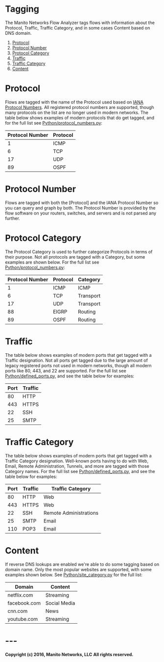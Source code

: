 # Tagging
The Manito Networks Flow Analyzer tags flows with information about the Protocol, Traffic, Traffic Category, and in some cases Content based on DNS domain.

1. [Protocol](#protocol)
2. [Protocol Number](#protocol-number)
2. [Protocol Category](#protocol-category)
3. [Traffic](#traffic)
4. [Traffic Category](#traffic-category)
5. [Content](#content)

# Protocol
Flows are tagged with the name of the Protocol used based on [IANA Protocol Numbers](http://www.iana.org/assignments/protocol-numbers/protocol-numbers.xhtml). All registered protocol numbers are supported, though many protocols on the list are no longer used in modern networks. The table below shows examples of modern protocols that do get tagged, and for the full list see [Python/protocol_numbers.py](Python/protocol_numbers.py):

Protocol Number | Protocol |
--- | --- |
1   | ICMP  |
6   | TCP   |
17  | UDP   |
89  | OSPF  |

# Protocol Number
Flows are tagged with both the [Protocol] and the IANA Protocol Number so you can query and graph by both. The Protocol Number is provided by the flow software on your routers, switches, and servers and is not parsed any further.

# Protocol Category
The Protocol Category is used to further categorize Protocols in terms of their purpose. Not all protocols are tagged with a Category, but some examples are shown below. For the full list see [Python/protocol_numbers.py](Python/protocol_numbers.py):

Protocol Number | Protocol | Category |
--- | --- | --- |
1   | ICMP  | ICMP |
6   | TCP   | Transport |
17  | UDP   | Transport |
88  | EIGRP | Routing |
89  | OSPF  | Routing |

# Traffic
The table below shows examples of modern ports that get tagged with a Traffic designation. Not all ports get tagged due to the large amount of legacy registered ports not used in modern networks, though all modern ports like 80, 443, and 22 are supported. For the full list see [Python/defined_ports.py](Python/protocol_numbers.py), and see the table below for examples:

Port | Traffic |
--- | --- |
80   | HTTP  |
443  | HTTPS   |
22  | SSH   |
25  | SMTP  |

# Traffic Category
The table below shows examples of modern ports that get tagged with a Traffic Category designation. Well-known ports having to do with Web, Email, Remote Administration, Tunnels, and more are tagged with those Category names. For the full list see [Python/defined_ports.py](Python/protocol_numbers.py), and see the table below for examples:

Port | Traffic | Traffic Category |
--- | --- | --- |
80   | HTTP  | Web |
443  | HTTPS   | Web |
22  | SSH   | Remote Administrations |
25  | SMTP  | Email |
110  | POP3  | Email |

# Content
If reverse DNS lookups are enabled we're able to do some tagging based on domain name. Only the most popular websites are supported, with some examples shown below. See [Python/site_category.py](Python/site_category.py) for the full list:

Domain | Content |
--- | --- |
netflix.com   | Streaming  |
facebook.com  | Social Media   |
cnn.com  | News   |
youtube.com  | Streaming  |

# ---
**Copyright (c) 2016, Manito Networks, LLC**
**All rights reserved.**